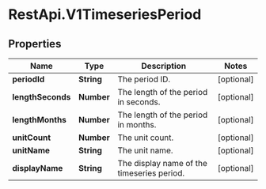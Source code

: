# RestApi.V1TimeseriesPeriod

## Properties

Name | Type | Description | Notes
------------ | ------------- | ------------- | -------------
**periodId** | **String** | The period ID. | [optional] 
**lengthSeconds** | **Number** | The length of the period in seconds. | [optional] 
**lengthMonths** | **Number** | The length of the period in months. | [optional] 
**unitCount** | **Number** | The unit count. | [optional] 
**unitName** | **String** | The unit name. | [optional] 
**displayName** | **String** | The display name of the timeseries period. | [optional] 


